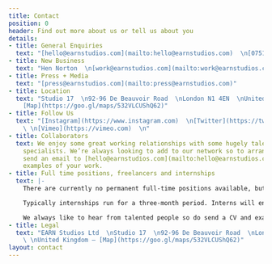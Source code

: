```yaml
---
title: Contact
position: 0
header: Find out more about us or tell us about you
details:
- title: General Enquiries
  text: "[hello@earnstudios.com](mailto:hello@earnstudios.com)  \n[07518910842](tel:07518910842)"
- title: New Business
  text: "Hen Norton  \n[work@earnstudios.com](mailto:work@earnstudios.com)"
- title: Press + Media
  text: "[press@earnstudios.com](mailto:press@earnstudios.com)"
- title: Location
  text: "Studio 17  \n92-96 De Beauvoir Road  \nLondon N1 4EN  \nUnited Kingdom —
    [Map](https://goo.gl/maps/532VLCUShQ62)"
- title: Follow Us
  text: "[Instagram](https://www.instagram.com)  \n[Twitter](https://twitter.com)
    \ \n[Vimeo](https://vimeo.com)  \n"
- title: Collaborators
  text: We enjoy some great working relationships with some hugely talented creative
    specialists. We’re always looking to add to our network so to arrange a chat,
    send an email to [hello@earnstudios.com](mailto:hello@earnstudios.com) with some
    examples of your work.
- title: Full time positions, freelancers and internships
  text: |-
    There are currently no permanent full-time positions available, but we do occasionally use freelancers and sometimes run paid internships.

    Typically internships run for a three-month period. Interns will enjoy valuable hands-on experience in a friendly, busy studio contributing directly to client projects.

    We always like to hear from talented people so do send a CV and examples of your work (no PDFs over 5MB please) to [work@earnstudios.com](mailto:work@hotfeet.earnstudios.com) and let us know which role you are looking for.
- title: Legal
  text: "EARN Studios Ltd  \nStudio 17  \n92-96 De Beauvoir Road  \nLondon N1 4EN
    \ \nUnited Kingdom — [Map](https://goo.gl/maps/532VLCUShQ62)"
layout: contact
---
```


